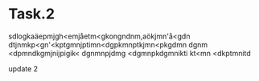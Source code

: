 # Task.2
sdlogkaäepmjgh<emjåetm<gkongndnm,aökjmn'å<gdn
dtjnmkp<gn'<kptgmnjptimn<dgpkmnptkjmn<pkgdmn
dgnm
<dpmndkgmjnijpigik<
dgnmnpjdmg
<dgmnpkdgmnikti
kt<mn
<dkptmnitd


update 2
